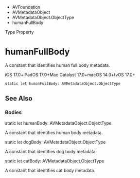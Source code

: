 

- AVFoundation
- AVMetadataObject
- AVMetadataObject.ObjectType
-  humanFullBody 

Type Property

# humanFullBody

A constant that identifies human full body metadata.

iOS 17.0+iPadOS 17.0+Mac Catalyst 17.0+macOS 14.0+tvOS 17.0+

``` source
static let humanFullBody: AVMetadataObject.ObjectType
```

## See Also

### Bodies

static let humanBody: AVMetadataObject.ObjectType

A constant that identifies human body metadata.

static let dogBody: AVMetadataObject.ObjectType

A constant that identifies dog body metadata.

static let catBody: AVMetadataObject.ObjectType

A constant that identifies cat body metadata.

